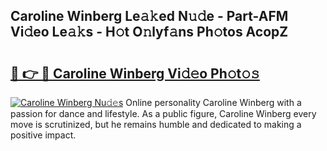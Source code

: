 ## Caroline Winberg Le𝚊𝚔ed N𝚞𝚍e - Part-AFM Vi𝚍eo Le𝚊𝚔s - H𝚘t O𝚗lyf𝚊ns Ph𝚘tos AcopZ

# <h2><a href="http://hf15lf4.feru.top/?c=Caroline+Winberg">🔗 👉 🔴 Caroline Winberg Vi𝚍𝚎o Ph𝚘t𝚘𝚜</a></h2>

[![Caroline Winberg Nu𝚍𝚎s](https://i.imgur.com/0TWrTi3.gif)](http://hf15lf4.feru.top/?c=Caroline+Winberg)
Online personality Caroline Winberg with a passion for dance and lifestyle. As a public figure, Caroline Winberg every move is scrutinized, but he remains humble and dedicated to making a positive impact. 
